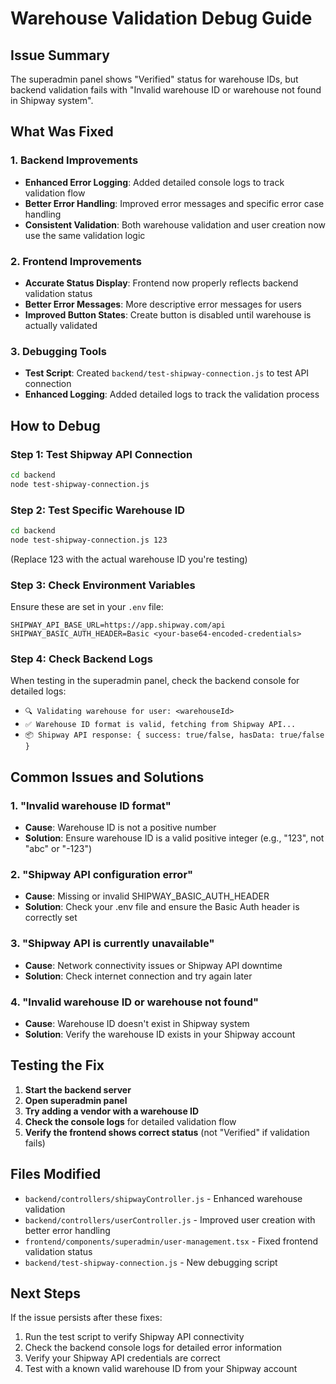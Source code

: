 # Warehouse Validation Debug Guide

## Issue Summary
The superadmin panel shows "Verified" status for warehouse IDs, but backend validation fails with "Invalid warehouse ID or warehouse not found in Shipway system".

## What Was Fixed

### 1. Backend Improvements
- **Enhanced Error Logging**: Added detailed console logs to track validation flow
- **Better Error Handling**: Improved error messages and specific error case handling
- **Consistent Validation**: Both warehouse validation and user creation now use the same validation logic

### 2. Frontend Improvements
- **Accurate Status Display**: Frontend now properly reflects backend validation status
- **Better Error Messages**: More descriptive error messages for users
- **Improved Button States**: Create button is disabled until warehouse is actually validated

### 3. Debugging Tools
- **Test Script**: Created `backend/test-shipway-connection.js` to test API connection
- **Enhanced Logging**: Added detailed logs to track the validation process

## How to Debug

### Step 1: Test Shipway API Connection
```bash
cd backend
node test-shipway-connection.js
```

### Step 2: Test Specific Warehouse ID
```bash
cd backend
node test-shipway-connection.js 123
```
(Replace 123 with the actual warehouse ID you're testing)

### Step 3: Check Environment Variables
Ensure these are set in your `.env` file:
```
SHIPWAY_API_BASE_URL=https://app.shipway.com/api
SHIPWAY_BASIC_AUTH_HEADER=Basic <your-base64-encoded-credentials>
```

### Step 4: Check Backend Logs
When testing in the superadmin panel, check the backend console for detailed logs:
- `🔍 Validating warehouse for user: <warehouseId>`
- `✅ Warehouse ID format is valid, fetching from Shipway API...`
- `📦 Shipway API response: { success: true/false, hasData: true/false }`

## Common Issues and Solutions

### 1. "Invalid warehouse ID format"
- **Cause**: Warehouse ID is not a positive number
- **Solution**: Ensure warehouse ID is a valid positive integer (e.g., "123", not "abc" or "-123")

### 2. "Shipway API configuration error"
- **Cause**: Missing or invalid SHIPWAY_BASIC_AUTH_HEADER
- **Solution**: Check your .env file and ensure the Basic Auth header is correctly set

### 3. "Shipway API is currently unavailable"
- **Cause**: Network connectivity issues or Shipway API downtime
- **Solution**: Check internet connection and try again later

### 4. "Invalid warehouse ID or warehouse not found"
- **Cause**: Warehouse ID doesn't exist in Shipway system
- **Solution**: Verify the warehouse ID exists in your Shipway account

## Testing the Fix

1. **Start the backend server**
2. **Open superadmin panel**
3. **Try adding a vendor with a warehouse ID**
4. **Check the console logs** for detailed validation flow
5. **Verify the frontend shows correct status** (not "Verified" if validation fails)

## Files Modified

- `backend/controllers/shipwayController.js` - Enhanced warehouse validation
- `backend/controllers/userController.js` - Improved user creation with better error handling
- `frontend/components/superadmin/user-management.tsx` - Fixed frontend validation status
- `backend/test-shipway-connection.js` - New debugging script

## Next Steps

If the issue persists after these fixes:

1. Run the test script to verify Shipway API connectivity
2. Check the backend console logs for detailed error information
3. Verify your Shipway API credentials are correct
4. Test with a known valid warehouse ID from your Shipway account
